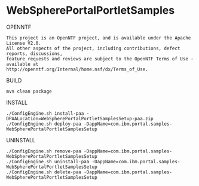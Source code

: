 WebSpherePortalPortletSamples
=============================

OPENNTF

    This project is an OpenNTF project, and is available under the Apache License V2.0.  
    All other aspects of the project, including contributions, defect reports, discussions, 
    feature requests and reviews are subject to the OpenNTF Terms of Use - available at 
    http://openntf.org/Internal/home.nsf/dx/Terms_of_Use.

BUILD

	mvn clean package
    
INSTALL
	
	./ConfigEngine.sh install-paa -DPAALocation=WebSpherePortalPortletSamplesSetup-paa.zip
	./ConfigEngine.sh deploy-paa -DappName=com.ibm.portal.samples-WebSpherePortalPortletSamplesSetup
	
UNINSTALL

	./ConfigEngine.sh remove-paa -DappName=com.ibm.portal.samples-WebSpherePortalPortletSamplesSetup
	./ConfigEngine.sh uninstall-paa -DappName=com.ibm.portal.samples-WebSpherePortalPortletSamplesSetup
	./ConfigEngine.sh delete-paa -DappName=com.ibm.portal.samples-WebSpherePortalPortletSamplesSetup